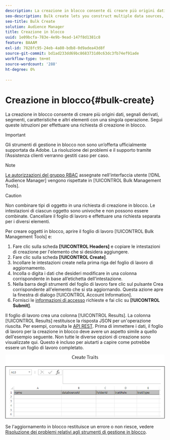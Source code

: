 ```yaml
---
description: La creazione in blocco consente di creare più origini dati, segnali derivati, segmenti, caratteristiche e altri elementi con una singola operazione. Segui queste istruzioni per effettuare una richiesta di creazione in blocco.
seo-description: Bulk create lets you construct multiple data sources, derived signals, segments, traits, and other items with a single operation. Follow these instructions to make a bulk creation request.
seo-title: Bulk Create
solution: Audience Manager
title: Creazione in blocco
uuid: 1e09bcfa-783e-4e9b-9ead-147f8d1381c8
feature: BAAAM
exl-id: 7828fc95-24eb-4a80-bdb8-0d9adea43d8f
source-git-commit: bd1ad233dd69bc8683731d0c63dc3fb74ef91ade
workflow-type: tm+mt
source-wordcount: '288'
ht-degree: 0%

---
```


# Creazione in blocco{#bulk-create}

La creazione in blocco consente di creare più origini dati, segnali derivati, segmenti, caratteristiche e altri elementi con una singola operazione. Segui queste istruzioni per effettuare una richiesta di creazione in blocco.

>[!IMPORTANT]
>
>Gli strumenti di gestione in blocco non sono un’offerta ufficialmente supportata da Adobe. La risoluzione dei problemi e il supporto tramite l’Assistenza clienti verranno gestiti caso per caso.

<!-- 

t_bulk_create.xml

 -->

>[!NOTE]
>
>[Le autorizzazioni del gruppo RBAC](../../features/administration/administration-overview.md) assegnate nell&#39;interfaccia utente [!DNL Audience Manager] vengono rispettate in [!UICONTROL Bulk Management Tools].

>[!CAUTION]
>
>Non combinare tipi di oggetto in una richiesta di creazione in blocco. Le intestazioni di ciascun oggetto sono univoche e non possono essere combinate. Cancellare il foglio di lavoro e effettuare una richiesta separata per i diversi elementi.

Per creare oggetti in blocco, aprire il foglio di lavoro [!UICONTROL Bulk Management Tools] e:

1. Fare clic sulla scheda **[!UICONTROL Headers]** e copiare le intestazioni di creazione per l&#39;elemento che si desidera aggiungere.
2. Fare clic sulla scheda **[!UICONTROL Create]**.
3. Incollare le intestazioni create nella prima riga del foglio di lavoro di aggiornamento.
4. Incolla o digita i dati che desideri modificare in una colonna corrispondente in base all’etichetta dell’intestazione.
5. Nella barra degli strumenti del foglio di lavoro fare clic sul pulsante Crea corrispondente all&#39;elemento che si sta aggiornando.
Questa azione apre la finestra di dialogo [!UICONTROL Account Information].
6. Fornisci le [informazioni di accesso](../../reference/bulk-management-tools/bulk-management-intro.md#auth-reqs) richieste e fai clic su **[!UICONTROL Submit]**.

Il foglio di lavoro crea una colonna [!UICONTROL Results]. La colonna [!UICONTROL Results] restituisce la risposta JSON per un&#39;operazione riuscita. Per esempi, consulta le [API REST](../../api/rest-api-main/rest-api-main.md). Prima di immettere i dati, il foglio di lavoro per la creazione in blocco deve avere un aspetto simile a quello dell&#39;esempio seguente. Non tutte le diverse opzioni di creazione sono visualizzate qui. Questo è incluso per aiutarti a capire come potrebbe essere un foglio di lavoro completato.

![](assets/cretetraits.png)

Se l&#39;aggiornamento in blocco restituisce un errore o non riesce, vedere [Risoluzione dei problemi relativi agli strumenti di gestione in blocco](../../reference/bulk-management-tools/bulk-troubleshooting.md).
